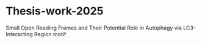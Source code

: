 # Thesis-work-2025
Small Open Reading Frames and Their Potential Role in Autophagy via LC3-Interacting Region motif
